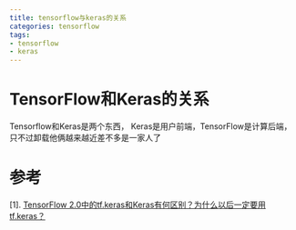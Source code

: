```yaml
---
title: tensorflow与keras的关系
categories: tensorflow
tags:
- tensorflow
- keras
---
```

# TensorFlow和Keras的关系
Tensorflow和Keras是两个东西，
Keras是用户前端，TensorFlow是计算后端，只不过卸载他俩越来越近差不多是一家人了

# 参考
[1]. [TensorFlow 2.0中的tf.keras和Keras有何区别？为什么以后一定要用tf.keras？](https://www.jiqizhixin.com/articles/2019-12-09-10)